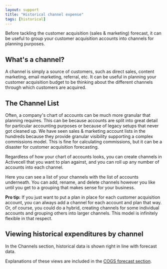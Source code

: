 ```yaml
---
layout: support
title: "Historical channel expense"
tags: [historical]
---
```


Before tackling the customer acquisition (sales & marketing) forecast, it can be useful to group your customer acquisition accounts into channels for planning purposes.

## What's a channel?

A channel is simply a source of customers, such as direct sales, content marketing, email marketing, referral, etc. It can be useful in planning your customer acquisition budget to be thinking about the different channels through which customers are acquired.

## The Channel List

Often, a company's chart of accounts can be much more granular that planning requires. This can be because accounts are split into great detail for particular accounting purposes or because of legacy setups that never got cleaned up. We have seen sales & marketing account lists in the hundreds because they provide granular visibility supporting a complex commissions model. This is fine for calculating commissions, but it can be a disaster for customer acquisition forecasting.

Regardless of how your chart of accounts looks, you can create channels in Activecell that you want to plan against, and you can roll up any number of accounts into each channel.

<!-- screenshot -->

Here you can see a list of your channels with the list of accounts underneath. You can add, rename, and delete channels however you like until you get to a grouping that makes sense for your business.

**Pro tip:** If you just want to put a plan in place for each customer acquisition account, you can always add a channel for each account and plan that way. Or, of course, you could do a hybrid, creating channels for some individual accounts and grouping others into larger channels. This model is infinitely flexible in that respect.

## Viewing historical expenditures by channel

In the Channels section, historical data is shown right in line with forecast data.

<!-- screenshot -->

Explanations of these views are included in the [COGS forecast section]().